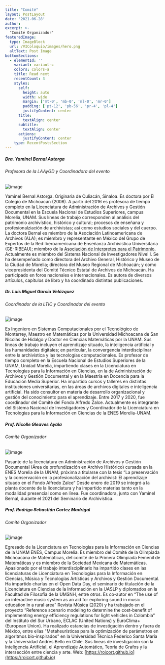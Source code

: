 ```yaml
---
title: "Comité"
layout: PostLayout
date: '2021-06-28'
author: 
excerpt: >-
  "Comité Organizador"
featuredImage:
  type: ImageBlock
  url: /VIColoquio/images/hero.png
  altText: Post Image
bottomSections:
  - elementId: ''
    variant: variant-c
    colors: colors-a
    title: Read next
    recentCount: 3
    styles:
      self:
        height: auto
        width: wide
        margin: ['mt-0', 'mb-0', 'ml-0', 'mr-0']
        padding: ['pt-12', 'pb-56', 'pr-4', 'pl-4']
        justifyContent: center
      title:
        textAlign: center
      subtitle:
        textAlign: center
      actions:
        justifyContent: center
    type: RecentPostsSection
---
```


##### Dra. Yaminel Bernal Astorga
###### Profesora de la LAAyGD y Coordinadora del evento

![image](/VIColoquio/images/ponentes/yaminel.png)

Yaminel Bernal Astorga. Originaria de Culiacán, Sinaloa. Es doctora por El Colegio de Michoacán (2008). A partir del 2016 es profesora de tiempo completo en la Licenciatura de Administración de Archivos y Gestión Documental en la Escuela Nacional de Estudios Superiores, campus Morelia, UNAM. Sus líneas de trabajo corresponden al análisis del patrimonio archivístico, histórico y cultural; procesos de enseñana y profesionalziación de archivistas; así como estudios sociales y del cuerpo.  La doctora Bernal es miembro de la Asociación Latinoamericana de Archivos (ALA); es miembro y representante en México del Grupo de Expertos de la Red Iberoamericana de Enseñanza Archivística Universitaria (GE-RIBEAU); miembro de la [Asociación de Interpretes para el Patrimonio](https://Interpat.MX). Actualmente es miembro del Sistema Nacional de Investigadores Nivel I.
Se ha desempeñado como directora del Archivo General, Histórico y Museo de la Ciudad de Morelia; directora del Museo Regional de Michoacán; y como vicepresidenta del Comité Técnico Estatal de Archivos de Michoacán. Ha participado en foros nacionales e internacionales. Es autora de diversos artículos, capítulos de libro y ha coordinado distintas publicaciones.

##### Dr. Luis Miguel García Velázquez
###### Coordinador de la LTIC y Coordinador del evento

![image](https://olimpiadamatematicasmichoacan.org/assets/images/team/luismiguel.jpg)

Es Ingeniero en Sistemas Computacionales por el Tecnológico de Monterrey, Maestro en Matemáticas por la Universidad Michoacana de San Nicolás de Hidalgo y Doctor en Ciencias Matemáticas por la UNAM. Sus líneas de trabajo incluyen el aprendizaje situado, la inteligencia artificial y las humanidades digitales; en particular, la convergencia interdisciplinar entre la archivística y las tecnologías computacionales. 
Es profesor de tiempo completo en la Escuela Nacional de Estudios Superiores de la UNAM, Unidad Morelia, impartiendo clases en la Licenciatura en Tecnologías para la Información en Ciencias, en la de Administración de Archivos y Gestión Documental y en la Maestría en Docencia para la Educación Media Superior. Ha impartido cursos y talleres en distintas instituciones universitarias, en las áreas de archivos digitales e inteligencia artificial. Ha sido consultor en materia de desarrollo organizacional y gestión del conocimiento para el aprendizaje. Entre 2017 y 2020, fue coordinador del Comité del Fondo Alfredo Zalce.
Actualmente es integrante del Sistema Nacional de Investigadores y Coordinador de la Licenciatura en Tecnologías para la Información en Ciencias de la ENES Morelia-UNAM.

##### Prof. Nicolle Gleaves Ayala
###### Comité Organizador

![image](/VIColoquio/images/ponentes/nicolle.jpg)

Pasante de la licenciatura en Administración de Archivos y Gestión Documental (Área de profundización en Archivo Histórico) cursada en la ENES Morelia de la UNAM; próxima a titularse con la tesis “La preservación y la conservación en la profesionalización del archivist: El aprendizaje situado en el Fondo Alfredo Zalce” Desde enero de 2019 se integró a la planta docente de la licenciatura y ha impartido materias tanto en la modalidad presencial como en línea. Fue coordinadora, junto con Yaminel Bernal, durante el 2021 del Seminario de Archivística.

##### Prof. Rodrigo Sebastián Cortez Madrigal
###### Comité Organizador

![image](https://olimpiadamatematicasmichoacan.org/assets/images/team/rodrigo.jpg)

Egresado de la Licenciatura en Tecnologías para la Información en Ciencias de la UNAM ENES, Campus Morelia. Es miembro del Comité de la Olimpiada Michoacána de Matemáticas, del comité de la Primera Olimpiada Femenil de Matemáticas y es miembro de la Sociedad Mexicana de Matemáticas. Apasionado por el trabajo interdisciplinario ha impartido clases en las licenciaturas de Licenciatura en Tecnologías para la Información en Ciencias, Música y Tecnologías Artísticas y Archivos y Gestión Documental. Ha impartido charlas en el Open Data Day, el seminario de titulación de la Licenciatura en Ciencias de la Información en la UASLP y diplomados en la Facultad de Filosofía de la UMSNH, entre otros. Es co-autor en “The use of an interactive music system as an aid for exploring sound in music education in a rural area” Revista Música (2020) y ha trabajado en el proyecto “Reference scenario modeling to determine the cost-benefit of implementing energy efficiency regulations for light vehicles in Colombia” del Instituto del Sur Urbano, ECLAC (United Nations) y EuroClima+ (European Union). Ha realizado estancias de investigación dentro y fuera de México, entre ellas "Metaheurísticas para la optimización de parámetros en algoritmos bio-inspirados" en la Universidad Técnica Federico Santa María y la Universidad Andres Bello en Chile. Sus lineas de investigación son la Inteligencia Artificial, el Aprendizaje Automático, Teoría de Grafos y la intersección entre ciencia y arte. Web: [https://roicort.github.io](https://roicort.github.io)